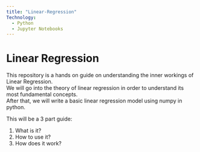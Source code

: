 ```yaml
---
title: "Linear-Regression"
Technology:
  - Python
  - Jupyter Notebooks
---
```


# Linear Regression

This repository is a hands on guide on understanding the inner workings of Linear Regression.  
We will go into the theory of linear regression in order to understand its most fundamental concepts.  
After that, we will write a basic linear regression model using numpy in python.

This will be a 3 part guide:
<ol>
    <li>What is it?</li>
    <li>How to use it?</li>
    <li>How does it work?</li>
</ol>